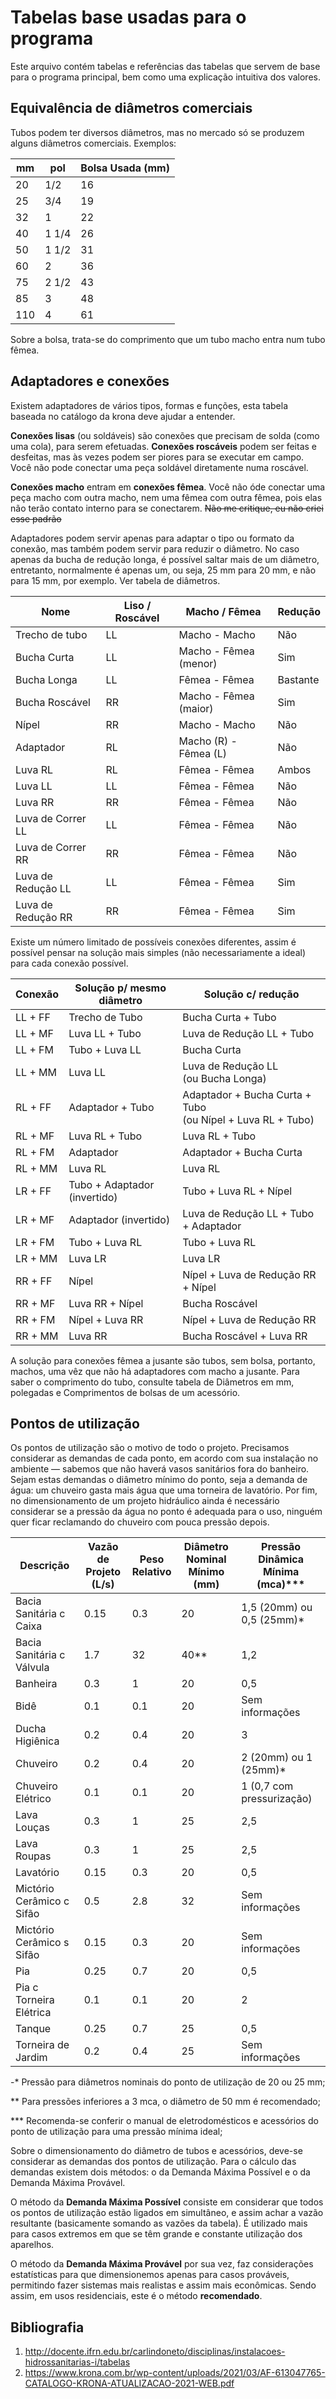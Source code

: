 # Tabelas base usadas para o programa
Este arquivo contém tabelas e referências das tabelas que servem de base para o programa principal, bem como uma explicação intuitiva dos valores.

## Equivalência de diâmetros comerciais
Tubos podem ter diversos diâmetros, mas no mercado só se produzem alguns diâmetros comerciais. Exemplos:

| mm  | pol   | Bolsa Usada (mm) |
|-----|-------|------------------|
| 20  | 1/2   | 16               |
| 25  | 3/4   | 19               |
| 32  | 1     | 22               |
| 40  | 1 1/4 | 26               |
| 50  | 1 1/2 | 31               |
| 60  | 2     | 36               |
| 75  | 2 1/2 | 43               |
| 85  | 3     | 48               |
| 110 | 4     | 61               |

Sobre a bolsa, trata-se do comprimento que um tubo macho entra num tubo fêmea.

## Adaptadores e conexões
Existem adaptadores de vários tipos, formas e funções, esta tabela baseada no catálogo da krona deve ajudar a entender.

**Conexões lisas** (ou soldáveis) são conexões que precisam de solda (como uma cola), para serem efetuadas. **Conexões roscáveis** podem ser feitas
e desfeitas, mas às vezes podem ser piores para se executar em campo. Você não pode conectar uma peça soldável diretamente numa roscável.

**Conexões macho** entram em **conexões fêmea**. Você não óde conectar uma peça macho com outra macho, nem uma fêmea com outra fêmea, pois elas não terão
contato interno para se conectarem. ~~Não me critique, eu não criei esse padrão~~

Adaptadores podem servir apenas para adaptar o tipo ou formato da conexão, mas também podem servir para reduzir o diâmetro. No caso apenas da bucha de
redução longa, é possível saltar mais de um diâmetro, entretanto, normalmente é apenas um, ou seja, 25 mm para 20 mm, e não para 15 mm, por exemplo.
Ver tabela de diâmetros.

| Nome               | Liso / Roscável | Macho / Fêmea         | Redução  |
|--------------------|-----------------|-----------------------|----------|
| Trecho de tubo     | LL              | Macho - Macho         | Não      |
| Bucha Curta        | LL              | Macho - Fêmea (menor) | Sim      |
| Bucha Longa        | LL              | Fêmea - Fêmea         | Bastante |
| Bucha Roscável     | RR              | Macho - Fêmea (maior) | Sim      |
| Nípel              | RR              | Macho - Macho         | Não      |
| Adaptador          | RL              | Macho (R) - Fêmea (L) | Não      |
| Luva RL            | RL              | Fêmea - Fêmea         | Ambos    |
| Luva LL            | LL              | Fêmea - Fêmea         | Não      |
| Luva RR            | RR              | Fêmea - Fêmea         | Não      |
| Luva de Correr LL  | LL              | Fêmea - Fêmea         | Não      |
| Luva de Correr RR  | RR              | Fêmea - Fêmea         | Não      |
| Luva de Redução LL | LL              | Fêmea - Fêmea         | Sim      |
| Luva de Redução RR | RR              | Fêmea - Fêmea         | Sim      |

Existe um número limitado de possíveis conexões diferentes, assim é possível pensar na solução mais simples
(não necessariamente a ideal) para cada conexão possível.

| Conexão | Solução p/ mesmo diâmetro    | Solução c/ redução                                             |
|---------|------------------------------|----------------------------------------------------------------|
| LL + FF | Trecho de Tubo               | Bucha Curta + Tubo                                             |
| LL + MF | Luva LL + Tubo               | Luva de Redução LL + Tubo                                      |
| LL + FM | Tubo + Luva LL               | Bucha Curta                                                    |
| LL + MM | Luva LL                      | Luva de Redução LL<br/>(ou Bucha Longa)                        |
| RL + FF | Adaptador + Tubo             | Adaptador + Bucha Curta + Tubo<br/>(ou Nípel + Luva RL + Tubo) |
| RL + MF | Luva RL + Tubo               | Luva RL + Tubo                                                 |
| RL + FM | Adaptador                    | Adaptador + Bucha Curta                                        |
| RL + MM | Luva RL                      | Luva RL                                                        |
| LR + FF | Tubo + Adaptador (invertido) | Tubo + Luva RL + Nípel                                         |
| LR + MF | Adaptador (invertido)        | Luva de Redução LL + Tubo + Adaptador                          |
| LR + FM | Tubo + Luva RL               | Tubo + Luva RL                                                 |
| LR + MM | Luva LR                      | Luva LR                                                        |
| RR + FF | Nípel                        | Nípel + Luva de Redução RR + Nípel                             |
| RR + MF | Luva RR + Nípel              | Bucha Roscável                                                 |
| RR + FM | Nípel + Luva RR              | Nípel + Luva de Redução RR                                     |
| RR + MM | Luva RR                      | Bucha Roscável + Luva RR                                       |
 
A solução para conexões fêmea a jusante são tubos, sem bolsa, portanto, machos,
uma vêz que não há adaptadores com macho a jusante. Para saber o comprimento do tubo,
consulte tabela de Diâmetros em mm, polegadas e Comprimentos de bolsas de um acessório.

## Pontos de utilização

Os pontos de utilização são o motivo de todo o projeto.
Precisamos considerar as demandas de cada ponto, em acordo com sua instalação no ambiente
— sabemos que não haverá vasos sanitários fora do banheiro. Sejam estas demandas o diâmetro mínimo do ponto,
seja a demanda de água: um chuveiro gasta mais água que uma torneira de lavatório.
Por fim, no dimensionamento de um projeto hidráulico ainda é necessário considerar se a pressão da água no ponto
é adequada para o uso, ninguém quer ficar reclamando do chuveiro com pouca pressão depois.

| Descrição                 | Vazão de<br/>Projeto (L/s) | Peso<br/>Relativo | Diâmetro Nominal<br/>Mínimo (mm) | Pressão Dinâmica<br/>Mínima (mca)*** |
|---------------------------|----------------------------|-------------------|----------------------------------|--------------------------------------|
| Bacia Sanitária c Caixa   | 0.15                       | 0.3               | 20                               | 1,5 (20mm) ou 0,5 (25mm)*            |
| Bacia Sanitária c Válvula | 1.7                        | 32                | 40**                             | 1,2                                  |
| Banheira                  | 0.3                        | 1                 | 20                               | 0,5                                  |
| Bidê                      | 0.1                        | 0.1               | 20                               | Sem informações                      |
| Ducha Higiênica           | 0.2                        | 0.4               | 20                               | 3                                    |
| Chuveiro                  | 0.2                        | 0.4               | 20                               | 2 (20mm) ou 1 (25mm)*                |
| Chuveiro Elétrico         | 0.1                        | 0.1               | 20                               | 1 (0,7 com pressurização)            |
| Lava Louças               | 0.3                        | 1                 | 25                               | 2,5                                  |
| Lava Roupas               | 0.3                        | 1                 | 25                               | 2,5                                  |
| Lavatório                 | 0.15                       | 0.3               | 20                               | 0,5                                  |
| Mictório Cerâmico c Sifão | 0.5                        | 2.8               | 32                               | Sem informações                      |
| Mictório Cerâmico s Sifão | 0.15                       | 0.3               | 20                               | Sem informações                      |
| Pia                       | 0.25                       | 0.7               | 20                               | 0,5                                  |
| Pia c Torneira Elétrica   | 0.1                        | 0.1               | 20                               | 2                                    |
| Tanque                    | 0.25                       | 0.7               | 25                               | 0,5                                  |
| Torneira de Jardim        | 0.2                        | 0.4               | 25                               | Sem informações                      |

-* Pressão para diâmetros nominais do ponto de utilização de 20 ou 25 mm;

** Para pressões inferiores a 3 mca, o diâmetro de 50 mm é recomendado;

*** Recomenda-se conferir o manual de eletrodomésticos e acessórios do ponto de utilização para uma pressão mínima ideal;

Sobre o dimensionamento do diâmetro de tubos e acessórios, deve-se considerar as demandas dos pontos de utilização.
Para o cálculo das demandas existem dois métodos: o da Demanda Máxima Possível e o da Demanda Máxima Provável.

O método da **Demanda Máxima Possível** consiste em considerar que todos os pontos de utilização estão ligados
em simultâneo, e assim achar a vazão resultante (basicamente somando as vazões da tabela). É utilizado mais para casos
extremos em que se têm grande e constante utilização dos aparelhos.

O método da **Demanda Máxima Provável** por sua vez, faz considerações estatísticas para que dimensionemos apenas para
casos prováveis, permitindo fazer sistemas mais realistas e assim mais econômicas. Sendo assim, em usos residenciais,
este é o método **recomendado**.

## Bibliografia
1. http://docente.ifrn.edu.br/carlindoneto/disciplinas/instalacoes-hidrossanitarias-i/tabelas
2. https://www.krona.com.br/wp-content/uploads/2021/03/AF-613047765-CATALOGO-KRONA-ATUALIZACAO-2021-WEB.pdf
